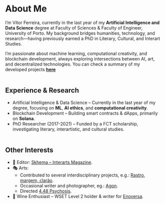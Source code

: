 # About Me
I’m Vítor Ferreira, currently in the last year of my **Artificial Intelligence and Data Science** degree at Faculty of Sciences & Faculty of Engineer, University of Porto. My background bridges humanities, technology, and research—having previously earned a PhD in Literary, Cultural, and Interart Studies.

I’m passionate about machine learning, computational creativity, and blockchain development, always exploring intersections between AI, art, and decentralized technologies. You can check a summary of my developed projects **[here](https://github.com/pazzolini/pazzolini/blob/main/PROJECTS.md)** <br><br>

## Experience & Research
- Artificial Intelligence & Data Science – Currently in the last year of my degree, focusing on **ML**, **AI ethics**, and **computational creativity**.
- Blockchain Development – Building smart contracts & dApps, primarily on **Solana**.
- PhD Researcher (2017-2021) – Funded by a FCT scholarship, investigating literary, interartistic, and cultural studies. <br><br>

## Other Interests
- 📖 Editor: [Skhema – Interarts Magazine](https://www.skhemagazine.com).
- 🎭 Arts:
  - Contributed to several interdisciplinary projects, e.g.: [Rastro, margem, clarão](https://www.terceirapessoa.pt/portfolio_page/rastro-margem-clarao-basta-que-um-passaro-voe/).
  - Occasional writer and photographer, eg.: [Agon](https://www.skhemagazine.com/agon/).
  - Directed [4.48 Psychosis](https://www.dgartes.gov.pt/pt/evento/5311).
- 🍷 Wine Enthusiast – WSET Level 2 holder & writer for [Enoversa](https://www.enoversa.com).
